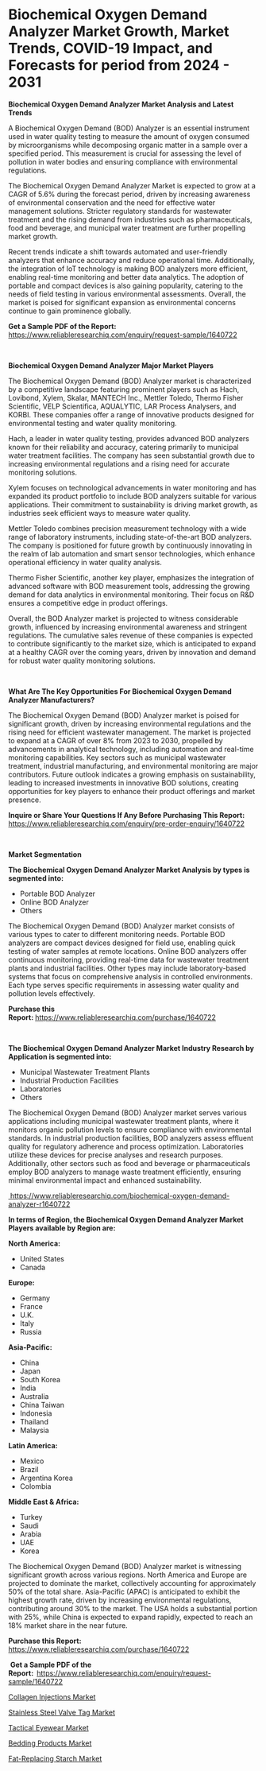 <p><h1>Biochemical Oxygen Demand Analyzer Market Growth, Market Trends, COVID-19 Impact, and Forecasts for period from 2024 - 2031</h1></p><p><strong>Biochemical Oxygen Demand Analyzer Market Analysis and Latest Trends</strong></p>
<p><p>A Biochemical Oxygen Demand (BOD) Analyzer is an essential instrument used in water quality testing to measure the amount of oxygen consumed by microorganisms while decomposing organic matter in a sample over a specified period. This measurement is crucial for assessing the level of pollution in water bodies and ensuring compliance with environmental regulations. </p><p>The Biochemical Oxygen Demand Analyzer Market is expected to grow at a CAGR of 5.6% during the forecast period, driven by increasing awareness of environmental conservation and the need for effective water management solutions. Stricter regulatory standards for wastewater treatment and the rising demand from industries such as pharmaceuticals, food and beverage, and municipal water treatment are further propelling market growth. </p><p>Recent trends indicate a shift towards automated and user-friendly analyzers that enhance accuracy and reduce operational time. Additionally, the integration of IoT technology is making BOD analyzers more efficient, enabling real-time monitoring and better data analytics. The adoption of portable and compact devices is also gaining popularity, catering to the needs of field testing in various environmental assessments. Overall, the market is poised for significant expansion as environmental concerns continue to gain prominence globally.</p></p>
<p><strong>Get a Sample PDF of the Report:&nbsp;</strong> <a href="https://www.reliableresearchiq.com/enquiry/request-sample/1640722?utm_campaign=1121&utm_medium=2&utm_source=Github&utm_content=ia&utm_term=25092024&utm_id=biochemical-oxygen-demand-analyzer">https://www.reliableresearchiq.com/enquiry/request-sample/1640722</a></p>
<p>&nbsp;</p>
<p><strong>Biochemical Oxygen Demand Analyzer Major Market Players</strong></p>
<p><p>The Biochemical Oxygen Demand (BOD) Analyzer market is characterized by a competitive landscape featuring prominent players such as Hach, Lovibond, Xylem, Skalar, MANTECH Inc., Mettler Toledo, Thermo Fisher Scientific, VELP Scientifica, AQUALYTIC, LAR Process Analysers, and KORBI. These companies offer a range of innovative products designed for environmental testing and water quality monitoring.</p><p>Hach, a leader in water quality testing, provides advanced BOD analyzers known for their reliability and accuracy, catering primarily to municipal water treatment facilities. The company has seen substantial growth due to increasing environmental regulations and a rising need for accurate monitoring solutions.</p><p>Xylem focuses on technological advancements in water monitoring and has expanded its product portfolio to include BOD analyzers suitable for various applications. Their commitment to sustainability is driving market growth, as industries seek efficient ways to measure water quality.</p><p>Mettler Toledo combines precision measurement technology with a wide range of laboratory instruments, including state-of-the-art BOD analyzers. The company is positioned for future growth by continuously innovating in the realm of lab automation and smart sensor technologies, which enhance operational efficiency in water quality analysis.</p><p>Thermo Fisher Scientific, another key player, emphasizes the integration of advanced software with BOD measurement tools, addressing the growing demand for data analytics in environmental monitoring. Their focus on R&D ensures a competitive edge in product offerings.</p><p>Overall, the BOD Analyzer market is projected to witness considerable growth, influenced by increasing environmental awareness and stringent regulations. The cumulative sales revenue of these companies is expected to contribute significantly to the market size, which is anticipated to expand at a healthy CAGR over the coming years, driven by innovation and demand for robust water quality monitoring solutions.</p></p>
<p>&nbsp;</p>
<p><strong>What Are The Key Opportunities For Biochemical Oxygen Demand Analyzer Manufacturers?</strong></p>
<p><p>The Biochemical Oxygen Demand (BOD) Analyzer market is poised for significant growth, driven by increasing environmental regulations and the rising need for efficient wastewater management. The market is projected to expand at a CAGR of over 8% from 2023 to 2030, propelled by advancements in analytical technology, including automation and real-time monitoring capabilities. Key sectors such as municipal wastewater treatment, industrial manufacturing, and environmental monitoring are major contributors. Future outlook indicates a growing emphasis on sustainability, leading to increased investments in innovative BOD solutions, creating opportunities for key players to enhance their product offerings and market presence.</p></p>
<p><strong>Inquire or Share Your Questions If Any Before Purchasing This Report:</strong> <a href="https://www.reliableresearchiq.com/enquiry/pre-order-enquiry/1640722?utm_campaign=1121&utm_medium=2&utm_source=Github&utm_content=ia&utm_term=25092024&utm_id=biochemical-oxygen-demand-analyzer">https://www.reliableresearchiq.com/enquiry/pre-order-enquiry/1640722</a></p>
<p>&nbsp;</p>
<p><strong>Market Segmentation</strong></p>
<p><strong>The Biochemical Oxygen Demand Analyzer Market Analysis by types is segmented into:</strong></p>
<p><ul><li>Portable BOD Analyzer</li><li>Online BOD Analyzer</li><li>Others</li></ul></p>
<p><p>The Biochemical Oxygen Demand (BOD) Analyzer market consists of various types to cater to different monitoring needs. Portable BOD analyzers are compact devices designed for field use, enabling quick testing of water samples at remote locations. Online BOD analyzers offer continuous monitoring, providing real-time data for wastewater treatment plants and industrial facilities. Other types may include laboratory-based systems that focus on comprehensive analysis in controlled environments. Each type serves specific requirements in assessing water quality and pollution levels effectively.</p></p>
<p><strong>Purchase this Report:&nbsp;</strong><a href="https://www.reliableresearchiq.com/purchase/1640722?utm_campaign=1121&utm_medium=2&utm_source=Github&utm_content=ia&utm_term=25092024&utm_id=biochemical-oxygen-demand-analyzer">https://www.reliableresearchiq.com/purchase/1640722</a></p>
<p>&nbsp;</p>
<p><strong>The Biochemical Oxygen Demand Analyzer Market Industry Research by Application is segmented into:</strong></p>
<p><ul><li>Municipal Wastewater Treatment Plants</li><li>Industrial Production Facilities</li><li>Laboratories</li><li>Others</li></ul></p>
<p><p>The Biochemical Oxygen Demand (BOD) Analyzer market serves various applications including municipal wastewater treatment plants, where it monitors organic pollution levels to ensure compliance with environmental standards. In industrial production facilities, BOD analyzers assess effluent quality for regulatory adherence and process optimization. Laboratories utilize these devices for precise analyses and research purposes. Additionally, other sectors such as food and beverage or pharmaceuticals employ BOD analyzers to manage waste treatment efficiently, ensuring minimal environmental impact and enhanced sustainability.</p></p>
<p><a href="https://www.reliableresearchiq.com/biochemical-oxygen-demand-analyzer-r1640722?utm_campaign=1121&utm_medium=2&utm_source=Github&utm_content=ia&utm_term=25092024&utm_id=biochemical-oxygen-demand-analyzer">&nbsp;https://www.reliableresearchiq.com/biochemical-oxygen-demand-analyzer-r1640722</a></p>
<p><strong>In terms of Region, the Biochemical Oxygen Demand Analyzer Market Players available by Region are:</strong></p>
<p>
    <p> <strong> North America: </strong>
        <ul>
            <li>United States</li>
            <li>Canada</li>
        </ul>
        </p> 
    <p> <strong> Europe: </strong>
        <ul>
            <li>Germany</li>
            <li>France</li>
            <li>U.K.</li>
            <li>Italy</li>
            <li>Russia</li>
        </ul>
        </p> 
    <p> <strong> Asia-Pacific: </strong>
        <ul>
            <li>China</li>
            <li>Japan</li>
            <li>South Korea</li>
            <li>India</li>
            <li>Australia</li>
            <li>China Taiwan</li>
            <li>Indonesia</li>
            <li>Thailand</li>
            <li>Malaysia</li>
        </ul>
        </p> 
    <p> <strong> Latin America: </strong>
        <ul>
            <li>Mexico</li>
            <li>Brazil</li>
            <li>Argentina Korea</li>
            <li>Colombia</li>
        </ul>
        </p> 
    <p> <strong> Middle East & Africa: </strong>
        <ul>
            <li>Turkey</li>
            <li>Saudi</li>
            <li>Arabia</li>
            <li>UAE</li>
            <li>Korea</li>
        </ul>
    </p>
    </p>
<p><p>The Biochemical Oxygen Demand (BOD) Analyzer market is witnessing significant growth across various regions. North America and Europe are projected to dominate the market, collectively accounting for approximately 50% of the total share. Asia-Pacific (APAC) is anticipated to exhibit the highest growth rate, driven by increasing environmental regulations, contributing around 30% to the market. The USA holds a substantial portion with 25%, while China is expected to expand rapidly, expected to reach an 18% market share in the near future.</p></p>
<p><strong>Purchase this Report: </strong><a href="https://www.reliableresearchiq.com/purchase/1640722?utm_campaign=1121&utm_medium=2&utm_source=Github&utm_content=ia&utm_term=25092024&utm_id=biochemical-oxygen-demand-analyzer">https://www.reliableresearchiq.com/purchase/1640722</a></p>
<p>&nbsp;<strong>Get a Sample PDF of the Report:&nbsp;&nbsp;</strong><a href="https://www.reliableresearchiq.com/enquiry/request-sample/1640722?utm_campaign=1121&utm_medium=2&utm_source=Github&utm_content=ia&utm_term=25092024&utm_id=biochemical-oxygen-demand-analyzer">https://www.reliableresearchiq.com/enquiry/request-sample/1640722</a></p>
<p><strong></strong></p>
<p><p><a href="https://www.linkedin.com/pulse/navigating-collagen-injections-market-expert-analysis-haxoe?trackingId=xhkvOrEFQA6q7aqYs%2FDPpg%3D%3D&utm_campaign=1121&utm_medium=2&utm_source=Github&utm_content=ia&utm_term=25092024&utm_id=biochemical-oxygen-demand-analyzer">Collagen Injections Market</a></p><p><a href="https://github.com/Alanbrewer218/Market-Research-Report-List-1/blob/main/stainless-steel-valve-tag-market.md?utm_campaign=1121&utm_medium=2&utm_source=Github&utm_content=ia&utm_term=25092024&utm_id=biochemical-oxygen-demand-analyzer">Stainless Steel Valve Tag Market</a></p><p><a href="https://issuu.com/reportprime-2/docs/tactical-eyewear-market-size-2030.p_88581ef6919663?utm_campaign=1121&utm_medium=2&utm_source=Github&utm_content=ia&utm_term=25092024&utm_id=biochemical-oxygen-demand-analyzer">Tactical Eyewear Market</a></p><p><a href="https://issuu.com/reportprime-2/docs/bedding-products-market-size-2030.p_b9ef04046203c3?utm_campaign=1121&utm_medium=2&utm_source=Github&utm_content=ia&utm_term=25092024&utm_id=biochemical-oxygen-demand-analyzer">Bedding Products Market</a></p><p><a href="https://github.com/kaufmannDavid16/Market-Research-Report-List-1/blob/main/fat-replacing-starch-market.md?utm_campaign=1121&utm_medium=2&utm_source=Github&utm_content=ia&utm_term=25092024&utm_id=biochemical-oxygen-demand-analyzer">Fat-Replacing Starch Market</a></p></p>